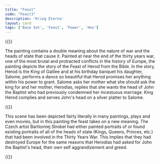 ```yaml
---
title: "Feast"
code: "Feast3"
description: 'Krieg Eterna'
layout: card
tags: ['Base Set', 'Feast', 'Power', 'Hex']
---
```

{{<card-detail-page title="Feast3" artwork="Feast of Herod with the Beheading of St John the Baptist by Bartlomiej Strobel (1643)" >}}
<p>
The painting contains a double meaning about the nature of war and the heads of state that cause it. Painted at near the end of the thirty years war, one of the most brutal and protracted conflicts in the history of Europe, the painting depicts the story of the Feast of Herod from the Bible. In the story, Herod is the King of Galilee and at his birthday banquet his daughter, Salome, performs a dance so beautiful that Herod promises her anything within his power to grant. Salome asks her mother what she should ask the king for and her mother, Herodias, replies that she wants the head of John the Baptist who had previously condemned her incestuous marriage. King Herod complies and serves John's head on a silver platter to Salome.
</p> 
{{<card-detail-image file="head.jpg" caption="Salome with the Head of John the Baptist by Caravaggio (1610)">}}
<p>
This scene has been depicted fairly literally in many paintings, plays and even movies, but in this painting the feast takes on a new meaning. The Czech artist Bartlomiej Strobel had either painted portraits of or found existing portraits of all of the heads of state (Kings, Queens, Princes, etc.) that had been involved in the Thirty Years War. This implies that they had destroyed Europe for the same reasons that Herodias had asked for John the Baptist's head, their own self aggrandizement and greed.
</p> 
{{</card-detail-page>}}